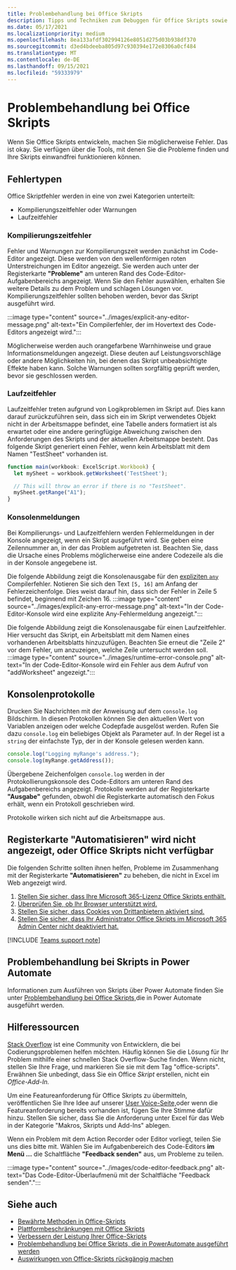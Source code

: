 ```yaml
---
title: Problembehandlung bei Office Skripts
description: Tipps und Techniken zum Debuggen für Office Skripts sowie Hilferessourcen.
ms.date: 05/17/2021
ms.localizationpriority: medium
ms.openlocfilehash: 8ea133afdf302994126e8051d275d03b938df370
ms.sourcegitcommit: d3ed4bdeeba805d97c930394e172e8306a0cf484
ms.translationtype: MT
ms.contentlocale: de-DE
ms.lasthandoff: 09/15/2021
ms.locfileid: "59333979"
---
```

# <a name="troubleshoot-office-scripts"></a>Problembehandlung bei Office Skripts

Wenn Sie Office Skripts entwickeln, machen Sie möglicherweise Fehler. Das ist okay. Sie verfügen über die Tools, mit denen Sie die Probleme finden und Ihre Skripts einwandfrei funktionieren können.

## <a name="types-of-errors"></a>Fehlertypen

Office Skriptfehler werden in eine von zwei Kategorien unterteilt:

* Kompilierungszeitfehler oder Warnungen
* Laufzeitfehler

### <a name="compile-time-errors"></a>Kompilierungszeitfehler

Fehler und Warnungen zur Kompilierungszeit werden zunächst im Code-Editor angezeigt. Diese werden von den wellenförmigen roten Unterstreichungen im Editor angezeigt. Sie werden auch unter der Registerkarte **"Probleme"** am unteren Rand des Code-Editor-Aufgabenbereichs angezeigt. Wenn Sie den Fehler auswählen, erhalten Sie weitere Details zu dem Problem und schlagen Lösungen vor. Kompilierungszeitfehler sollten behoben werden, bevor das Skript ausgeführt wird.

:::image type="content" source="../images/explicit-any-editor-message.png" alt-text="Ein Compilerfehler, der im Hovertext des Code-Editors angezeigt wird.":::

Möglicherweise werden auch orangefarbene Warnhinweise und graue Informationsmeldungen angezeigt. Diese deuten auf Leistungsvorschläge oder andere Möglichkeiten hin, bei denen das Skript unbeabsichtigte Effekte haben kann. Solche Warnungen sollten sorgfältig geprüft werden, bevor sie geschlossen werden.

### <a name="runtime-errors"></a>Laufzeitfehler

Laufzeitfehler treten aufgrund von Logikproblemen im Skript auf. Dies kann darauf zurückzuführen sein, dass sich ein im Skript verwendetes Objekt nicht in der Arbeitsmappe befindet, eine Tabelle anders formatiert ist als erwartet oder eine andere geringfügige Abweichung zwischen den Anforderungen des Skripts und der aktuellen Arbeitsmappe besteht. Das folgende Skript generiert einen Fehler, wenn kein Arbeitsblatt mit dem Namen "TestSheet" vorhanden ist.

```TypeScript
function main(workbook: ExcelScript.Workbook) {
  let mySheet = workbook.getWorksheet('TestSheet');

  // This will throw an error if there is no "TestSheet".
  mySheet.getRange("A1");
}
```

### <a name="console-messages"></a>Konsolenmeldungen

Bei Kompilierungs- und Laufzeitfehlern werden Fehlermeldungen in der Konsole angezeigt, wenn ein Skript ausgeführt wird. Sie geben eine Zeilennummer an, in der das Problem aufgetreten ist. Beachten Sie, dass die Ursache eines Problems möglicherweise eine andere Codezeile als die in der Konsole angegebene ist.

Die folgende Abbildung zeigt die Konsolenausgabe für den [expliziten `any` ](../develop/typescript-restrictions.md) Compilerfehler. Notieren Sie sich den Text `[5, 16]` am Anfang der Fehlerzeichenfolge. Dies weist darauf hin, dass sich der Fehler in Zeile 5 befindet, beginnend mit Zeichen 16.
:::image type="content" source="../images/explicit-any-error-message.png" alt-text="In der Code-Editor-Konsole wird eine explizite Any-Fehlermeldung angezeigt.":::

Die folgende Abbildung zeigt die Konsolenausgabe für einen Laufzeitfehler. Hier versucht das Skript, ein Arbeitsblatt mit dem Namen eines vorhandenen Arbeitsblatts hinzuzufügen. Beachten Sie erneut die "Zeile 2" vor dem Fehler, um anzuzeigen, welche Zeile untersucht werden soll.
:::image type="content" source="../images/runtime-error-console.png" alt-text="In der Code-Editor-Konsole wird ein Fehler aus dem Aufruf von &quot;addWorksheet&quot; angezeigt.":::

## <a name="console-logs"></a>Konsolenprotokolle

Drucken Sie Nachrichten mit der Anweisung auf dem `console.log` Bildschirm. In diesen Protokollen können Sie den aktuellen Wert von Variablen anzeigen oder welche Codepfade ausgelöst werden. Rufen Sie dazu `console.log` ein beliebiges Objekt als Parameter auf. In der Regel ist a `string` der einfachste Typ, der in der Konsole gelesen werden kann.

```TypeScript
console.log("Logging myRange's address.");
console.log(myRange.getAddress());
```

Übergebene Zeichenfolgen `console.log` werden in der Protokollierungskonsole des Code-Editors am unteren Rand des Aufgabenbereichs angezeigt. Protokolle werden auf der Registerkarte **"Ausgabe"** gefunden, obwohl die Registerkarte automatisch den Fokus erhält, wenn ein Protokoll geschrieben wird.

Protokolle wirken sich nicht auf die Arbeitsmappe aus.

## <a name="automate-tab-not-appearing-or-office-scripts-unavailable"></a>Registerkarte "Automatisieren" wird nicht angezeigt, oder Office Skripts nicht verfügbar

Die folgenden Schritte sollten ihnen helfen, Probleme im Zusammenhang mit der Registerkarte **"Automatisieren"** zu beheben, die nicht in Excel im Web angezeigt wird.

1. [Stellen Sie sicher, dass Ihre Microsoft 365-Lizenz Office Skripts enthält.](../overview/excel.md#requirements)
1. [Überprüfen Sie, ob Ihr Browser unterstützt wird.](platform-limits.md#browser-support)
1. [Stellen Sie sicher, dass Cookies von Drittanbietern aktiviert sind.](platform-limits.md#third-party-cookies)
1. [Stellen Sie sicher, dass Ihr Administrator Office Skripts im Microsoft 365 Admin Center nicht deaktiviert hat.](/microsoft-365/admin/manage/manage-office-scripts-settings)

[!INCLUDE [Teams support note](../includes/teams-support-note.md)]

## <a name="troubleshoot-scripts-in-power-automate"></a>Problembehandlung bei Skripts in Power Automate

Informationen zum Ausführen von Skripts über Power Automate finden Sie unter [Problembehandlung bei Office Skripts,](power-automate-troubleshooting.md)die in Power Automate ausgeführt werden.

## <a name="help-resources"></a>Hilferessourcen

[Stack Overflow](https://stackoverflow.com/questions/tagged/office-scripts) ist eine Community von Entwicklern, die bei Codierungsproblemen helfen möchten. Häufig können Sie die Lösung für Ihr Problem mithilfe einer schnellen Stack Overflow-Suche finden. Wenn nicht, stellen Sie Ihre Frage, und markieren Sie sie mit dem Tag "office-scripts". Erwähnen Sie unbedingt, dass Sie ein Office *Skript* erstellen, nicht ein *Office-Add-In.*

Um eine Featureanforderung für Office Skripts zu übermitteln, veröffentlichen Sie Ihre Idee auf unserer [User Voice-Seite,](https://excel.uservoice.com/forums/274580-excel-for-the-web?category_id=143439)oder wenn die Featureanforderung bereits vorhanden ist, fügen Sie Ihre Stimme dafür hinzu. Stellen Sie sicher, dass Sie die Anforderung unter Excel für das Web in der Kategorie "Makros, Skripts und Add-Ins" ablegen.

Wenn ein Problem mit dem Action Recorder oder Editor vorliegt, teilen Sie uns dies bitte mit. Wählen Sie im Aufgabenbereich des Code-Editors **im Menü ...** die Schaltfläche **"Feedback senden"** aus, um Probleme zu teilen.

:::image type="content" source="../images/code-editor-feedback.png" alt-text="Das Code-Editor-Überlaufmenü mit der Schaltfläche &quot;Feedback senden&quot;.":::

## <a name="see-also"></a>Siehe auch

- [Bewährte Methoden in Office-Skripts](../develop/best-practices.md)
- [Plattformbeschränkungen mit Office Skripts](platform-limits.md)
- [Verbessern der Leistung Ihrer Office-Skripts](../develop/web-client-performance.md)
- [Problembehandlung bei Office Skripts, die in PowerAutomate ausgeführt werden](power-automate-troubleshooting.md)
- [Auswirkungen von Office-Skripts rückgängig machen](undo.md)

